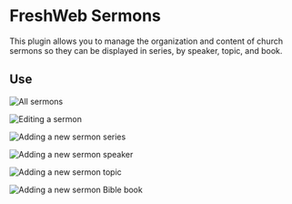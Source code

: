 FreshWeb Sermons
================

This plugin allows you to manage the organization and content of church sermons so they can be displayed in series, by speaker, topic, and book.

Use
---

![All sermons](https://cloud.githubusercontent.com/assets/3323104/18175067/20ce69ea-702d-11e6-992f-ee1a42e7474a.png)


![Editing a sermon](https://cloud.githubusercontent.com/assets/3323104/18175107/3fac7c58-702d-11e6-8f40-f03e421c86b1.png)


![Adding a new sermon series](https://cloud.githubusercontent.com/assets/3323104/18175114/463d00d8-702d-11e6-85e7-ca64372c1f08.png)


![Adding a new sermon speaker](https://cloud.githubusercontent.com/assets/3323104/18175120/4951bd18-702d-11e6-99a5-cb467ece7286.png)


![Adding a new sermon topic](https://cloud.githubusercontent.com/assets/3323104/18175125/4c8cee08-702d-11e6-970c-d7c8b70a7051.png)


![Adding a new sermon Bible book](https://cloud.githubusercontent.com/assets/3323104/18175127/4f15d5b8-702d-11e6-91dd-5acc532291b9.png)